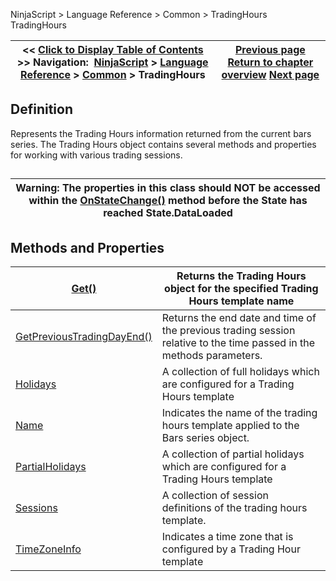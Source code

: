 ﻿
NinjaScript \> Language Reference \> Common \> TradingHours
TradingHours

| \<\< [Click to Display Table of Contents](tradinghours.md) \>\> **Navigation:**     [NinjaScript](ninjascript-1.md) \> [Language Reference](language_reference_wip-1.md) \> [Common](common-1.md) \> TradingHours | [Previous page](zigzag-1.md) [Return to chapter overview](common-1.md) [Next page](tradinghoursget-1.md) |
| --- | --- |

## Definition
Represents the Trading Hours information returned from the current bars series. The Trading Hours object contains several methods and properties for working with various trading sessions.
## 
| Warning: The properties in this class should NOT be accessed within the [OnStateChange()](onstatechange-1.md) method before the State has reached State.DataLoaded |
| --- |

## Methods and Properties
| [Get()](tradinghoursget-1.md) | Returns the Trading Hours object for the specified Trading Hours template name |
| --- | --- |
| [GetPreviousTradingDayEnd()](getprevioustradingdayend-1.md) | Returns the end date and time of the previous trading session relative to the time passed in the methods parameters. |
| [Holidays](holidays-1.md) | A collection of full holidays which are configured for a Trading Hours template |
| [Name](tradinghours_name-1.md) | Indicates the name of the trading hours template applied to the Bars series object. |
| [PartialHolidays](partialholidays-1.md) | A collection of partial holidays which are configured for a Trading Hours template |
| [Sessions](tradinghours_sessions-1.md) | A collection of session definitions of the trading hours template. |
| [TimeZoneInfo](timezoneinfo-1.md) | Indicates a time zone that is configured by a Trading Hour template |

